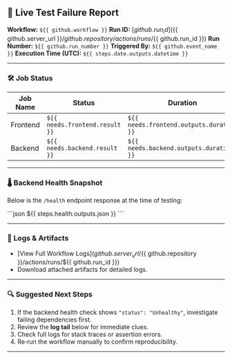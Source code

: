 ## 🚨 Live Test Failure Report

**Workflow:** `${{ github.workflow }}`
**Run ID:** [${{ github.run_id }}](${{ github.server_url }}/${{ github.repository }}/actions/runs/${{ github.run_id }})
**Run Number:** `${{ github.run_number }}`
**Triggered By:** `${{ github.event_name }}`
**Execution Time (UTC):** `${{ steps.date.outputs.datetime }}`

---

### 🛠️ Job Status
| Job Name   | Status   | Duration |
|------------|----------|----------|
| Frontend   | `${{ needs.frontend.result }}` | `${{ needs.frontend.outputs.duration }}` |
| Backend    | `${{ needs.backend.result }}`  | `${{ needs.backend.outputs.duration }}`  |

---

### 🌡️ Backend Health Snapshot
Below is the `/health` endpoint response at the time of testing:

\`\`\`json
${{ steps.health.outputs.json }}
\`\`\`

---

### 📄 Logs & Artifacts
- [View Full Workflow Logs](${{ github.server_url }}/${{ github.repository }}/actions/runs/${{ github.run_id }})
- Download attached artifacts for detailed logs.

---

### 🔍 Suggested Next Steps
1. If the backend health check shows `"status": "Unhealthy"`, investigate failing dependencies first.
2. Review the **log tail** below for immediate clues.
3. Check full logs for stack traces or assertion errors.
4. Re‑run the workflow manually to confirm reproducibility.

---
